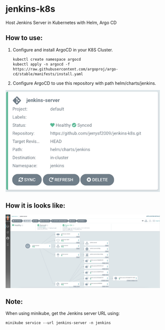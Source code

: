 # jenkins-k8s
Host Jenkins Server in Kubernetes with Helm, Argo CD


<h2>How to use:</h2>

1. Configure and install ArgoCD in your K8S Cluster.
   ```
   kubectl create namespace argocd
   kubectl apply -n argocd -f https://raw.githubusercontent.com/argoproj/argo-cd/stable/manifests/install.yaml
   ```

2. Configure ArgoCD to use this repository with path 
helm/charts/jenkins.

![](./pic/argocd1.jpg)

<h2>How it is looks like:</h2>

![](./pic/argocd.jpg)

<h2>Note:</h2>

When using minikube, get the Jenkins server URL using: 

```
minikube service --url jenkins-server -n jenkins
```


